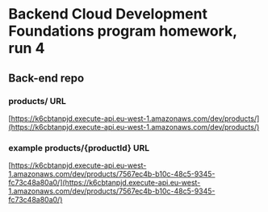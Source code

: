 # Backend Cloud Development Foundations program homework, run 4

## Back-end repo

### products/ URL

[https://k6cbtanpjd.execute-api.eu-west-1.amazonaws.com/dev/products/](https://k6cbtanpjd.execute-api.eu-west-1.amazonaws.com/dev/products/)

### example products/{productId} URL

[https://k6cbtanpjd.execute-api.eu-west-1.amazonaws.com/dev/products/7567ec4b-b10c-48c5-9345-fc73c48a80a0/](https://k6cbtanpjd.execute-api.eu-west-1.amazonaws.com/dev/products/7567ec4b-b10c-48c5-9345-fc73c48a80a0/)
